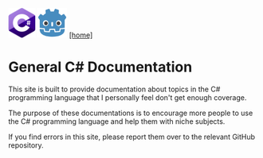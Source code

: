 <img src="assets/CsharpLogo.png" width="54" height="60"> <img src="assets/GodotLogo.png" width="60" height="60"> <a href="000daniel.github.io">[home]</a>

# General C# Documentation
This site is built to provide documentation about topics in the C# programming language that I personally feel don't get enough coverage.

The purpose of these documentations is to encourage more people to use the C# programming language and help them with niche subjects.

If you find errors in this site, please report them over to the relevant GitHub repository.
